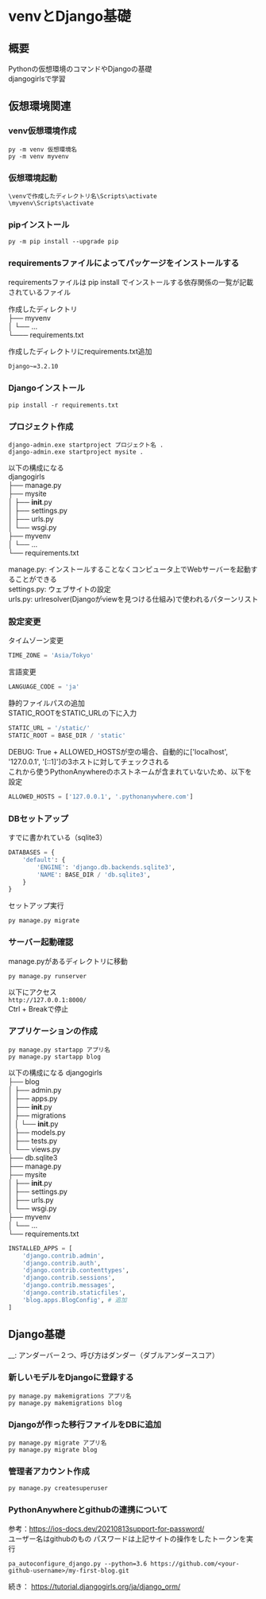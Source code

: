 # venvとDjango基礎
## 概要
Pythonの仮想環境のコマンドやDjangoの基礎  
djangogirlsで学習
## 仮想環境関連

### venv仮想環境作成
```pwsh
py -m venv 仮想環境名
py -m venv myvenv
```

### 仮想環境起動
```pwsh
\venvで作成したディレクトリ名\Scripts\activate
\myvenv\Scripts\activate
```

### pipインストール
```pwsh
py -m pip install --upgrade pip
```

### requirementsファイルによってパッケージをインストールする
requirementsファイルは pip install でインストールする依存関係の一覧が記載されているファイル

作成したディレクトリ  
├── myvenv  
│   └── ...  
└─── requirements.txt

作成したディレクトリにrequirements.txt追加
```txt requirements.txt
Django~=3.2.10
```

### Djangoインストール
```pwsh
pip install -r requirements.txt
```

### プロジェクト作成
```pwsh
django-admin.exe startproject プロジェクト名 .
django-admin.exe startproject mysite .
```
以下の構成になる  
djangogirls  
├── manage.py  
├── mysite  
│   ├── __init__.py  
│   ├── settings.py  
│   ├── urls.py  
│   └── wsgi.py  
├── myvenv  
│   └── ...  
└── requirements.txt  

manage.py: インストールすることなくコンピュータ上でWebサーバーを起動することができる  
settings.py: ウェブサイトの設定  
urls.py: urlresolver(Djangoがviewを見つける仕組み)で使われるパターンリスト  

### 設定変更
タイムゾーン変更
```py settings.py
TIME_ZONE = 'Asia/Tokyo'
```
言語変更
```py settings.py
LANGUAGE_CODE = 'ja'
```
静的ファイルパスの追加  
STATIC_ROOTをSTATIC_URLの下に入力
```py settings.py
STATIC_URL = '/static/'
STATIC_ROOT = BASE_DIR / 'static'
```
DEBUG: True + ALLOWED_HOSTSが空の場合、自動的に['localhost', '127.0.0.1', '[::1]']の3ホストに対してチェックされる  
これから使うPythonAnywhereのホストネームが含まれていないため、以下を設定
```py settings.py
ALLOWED_HOSTS = ['127.0.0.1', '.pythonanywhere.com']
```

### DBセットアップ
すでに書かれている（sqlite3）
```py settings.py
DATABASES = {
    'default': {
        'ENGINE': 'django.db.backends.sqlite3',
        'NAME': BASE_DIR / 'db.sqlite3',
    }
}
```

セットアップ実行
```pwsh
py manage.py migrate
```

### サーバー起動確認
manage.pyがあるディレクトリに移動
```pwsh
py manage.py runserver
```
以下にアクセス  
`http://127.0.0.1:8000/`  
Ctrl + Breakで停止

### アプリケーションの作成
```pwsh
py manage.py startapp アプリ名
py manage.py startapp blog
```
以下の構成になる
djangogirls  
├── blog  
│   ├── admin.py  
│   ├── apps.py  
│   ├── __init__.py  
│   ├── migrations  
│   │   └── __init__.py  
│   ├── models.py  
│   ├── tests.py  
│   └── views.py  
├── db.sqlite3  
├── manage.py  
├── mysite  
│   ├── __init__.py  
│   ├── settings.py  
│   ├── urls.py  
│   └── wsgi.py  
├── myvenv  
│   └── ...  
└── requirements.txt  

```py mysite/settings.py
INSTALLED_APPS = [
    'django.contrib.admin',
    'django.contrib.auth',
    'django.contrib.contenttypes',
    'django.contrib.sessions',
    'django.contrib.messages',
    'django.contrib.staticfiles',
    'blog.apps.BlogConfig', # 追加
]
```

## Django基礎
__: アンダーバー２つ、呼び方はダンダー（ダブルアンダースコア）

### 新しいモデルをDjangoに登録する
```pwsh
py manage.py makemigrations アプリ名
py manage.py makemigrations blog
```

### Djangoが作った移行ファイルをDBに追加
```pwsh
py manage.py migrate アプリ名
py manage.py migrate blog
```

### 管理者アカウント作成
```pwsh
py manage.py createsuperuser
```

### PythonAnywhereとgithubの連携について
参考：https://ios-docs.dev/20210813support-for-password/  
ユーザー名はgithubのもの
パスワードは上記サイトの操作をしたトークンを実行
```pwsh
pa_autoconfigure_django.py --python=3.6 https://github.com/<your-github-username>/my-first-blog.git
```

続き：
https://tutorial.djangogirls.org/ja/django_orm/